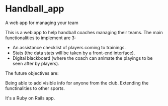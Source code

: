 # Handball_app

A web app for managing your team

This is a web app to help handball coaches managing their teams. The main functionalities to implement are 3:

- An assistance checklist of players coming to trainings.
- Stats (the data stats will be taken by a front-end interface).
- Digital blackboard (where the coach can animate the playings to be seen after by players).

The future objectives are:

Being able to add visible info for anyone from the club.
Extending the functinalities to other sports.

It's a Ruby on Rails app.
